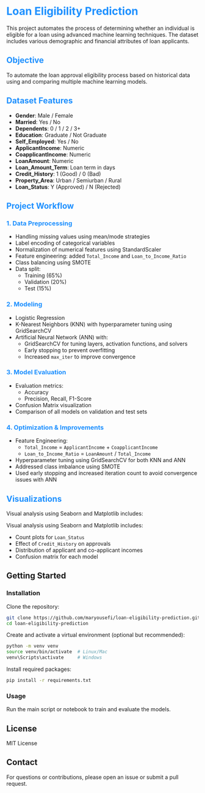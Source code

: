 # <span style="color:#1E90FF;">Loan Eligibility Prediction</span>

This project automates the process of determining whether an individual is eligible for a loan using advanced machine learning techniques. The dataset includes various demographic and financial attributes of loan applicants.

## <span style="color:#1E90FF;">Objective</span>

To automate the loan approval eligibility process based on historical data using and comparing multiple machine learning models.

## <span style="color:#1E90FF;">Dataset Features</span>

- **Gender**: Male / Female  
- **Married**: Yes / No  
- **Dependents**: 0 / 1 / 2 / 3+  
- **Education**: Graduate / Not Graduate  
- **Self_Employed**: Yes / No  
- **ApplicantIncome**: Numeric  
- **CoapplicantIncome**: Numeric  
- **LoanAmount**: Numeric  
- **Loan_Amount_Term**: Loan term in days  
- **Credit_History**: 1 (Good) / 0 (Bad)  
- **Property_Area**: Urban / Semiurban / Rural  
- **Loan_Status**: Y (Approved) / N (Rejected)

## <span style="color:#1E90FF;">Project Workflow</span>

### <span style="color:#1E90FF;">1. Data Preprocessing</span>

- Handling missing values using mean/mode strategies  
- Label encoding of categorical variables  
- Normalization of numerical features using StandardScaler  
- Feature engineering: added `Total_Income` and `Loan_to_Income_Ratio`  
- Class balancing using SMOTE  
- Data split:  
  - Training (65%)  
  - Validation (20%)  
  - Test (15%)

### <span style="color:#1E90FF;">2. Modeling</span>

- Logistic Regression  
- K-Nearest Neighbors (KNN) with hyperparameter tuning using GridSearchCV  
- Artificial Neural Network (ANN) with:  
  - GridSearchCV for tuning layers, activation functions, and solvers  
  - Early stopping to prevent overfitting  
  - Increased `max_iter` to improve convergence

### <span style="color:#1E90FF;">3. Model Evaluation</span>

- Evaluation metrics:  
  - Accuracy  
  - Precision, Recall, F1-Score  
- Confusion Matrix visualization  
- Comparison of all models on validation and test sets

### <span style="color:#1E90FF;">4. Optimization & Improvements</span>

- Feature Engineering:  
  - `Total_Income` = `ApplicantIncome` + `CoapplicantIncome`  
  - `Loan_to_Income_Ratio` = `LoanAmount` / `Total_Income`  
- Hyperparameter tuning using GridSearchCV for both KNN and ANN  
- Addressed class imbalance using SMOTE  
- Used early stopping and increased iteration count to avoid convergence issues with ANN

## <span style="color:#1E90FF;">Visualizations</span>

Visual analysis using Seaborn and Matplotlib includes:

Visual analysis using Seaborn and Matplotlib includes:

- Count plots for `Loan_Status`
- Effect of `Credit_History` on approvals
- Distribution of applicant and co-applicant incomes
- Confusion matrix for each model

## Getting Started

### Installation

Clone the repository:

```bash
git clone https://github.com/maryousefi/loan-eligibility-prediction.git
cd loan-eligibility-prediction
```

Create and activate a virtual environment (optional but recommended):

```bash
python -m venv venv
source venv/bin/activate  # Linux/Mac
venv\Scripts\activate     # Windows
```

Install required packages:

```bash
pip install -r requirements.txt
```

### Usage

Run the main script or notebook to train and evaluate the models.

## License

MIT License

## Contact

For questions or contributions, please open an issue or submit a pull request.
